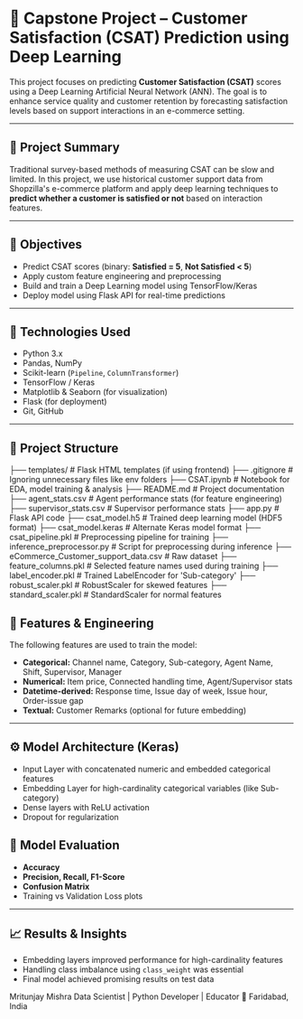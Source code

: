 # 🤖 Capstone Project – Customer Satisfaction (CSAT) Prediction using Deep Learning

This project focuses on predicting **Customer Satisfaction (CSAT)** scores using a Deep Learning Artificial Neural Network (ANN). The goal is to enhance service quality and customer retention by forecasting satisfaction levels based on support interactions in an e-commerce setting.

---

## 📌 Project Summary

Traditional survey-based methods of measuring CSAT can be slow and limited. In this project, we use historical customer support data from Shopzilla's e-commerce platform and apply deep learning techniques to **predict whether a customer is satisfied or not** based on interaction features.

---

## 🎯 Objectives

- Predict CSAT scores (binary: **Satisfied = 5**, **Not Satisfied < 5**)
- Apply custom feature engineering and preprocessing
- Build and train a Deep Learning model using TensorFlow/Keras
- Deploy model using Flask API for real-time predictions

---

## 🧠 Technologies Used

- Python 3.x
- Pandas, NumPy
- Scikit-learn (`Pipeline`, `ColumnTransformer`)
- TensorFlow / Keras
- Matplotlib & Seaborn (for visualization)
- Flask (for deployment)
- Git, GitHub

---

## 📂 Project Structure

├── templates/ # Flask HTML templates (if using frontend)
├── .gitignore # Ignoring unnecessary files like env folders
├── CSAT.ipynb # Notebook for EDA, model training & analysis
├── README.md # Project documentation
├── agent_stats.csv # Agent performance stats (for feature engineering)
├── supervisor_stats.csv # Supervisor performance stats
├── app.py # Flask API code
├── csat_model.h5 # Trained deep learning model (HDF5 format)
├── csat_model.keras # Alternate Keras model format
├── csat_pipeline.pkl # Preprocessing pipeline for training
├── inference_preprocessor.py # Script for preprocessing during inference
├── eCommerce_Customer_support_data.csv # Raw dataset
├── feature_columns.pkl # Selected feature names used during training
├── label_encoder.pkl # Trained LabelEncoder for 'Sub-category'
├── robust_scaler.pkl # RobustScaler for skewed features
├── standard_scaler.pkl # StandardScaler for normal features

## 🧪 Features & Engineering

The following features are used to train the model:

- **Categorical:** Channel name, Category, Sub-category, Agent Name, Shift, Supervisor, Manager
- **Numerical:** Item price, Connected handling time, Agent/Supervisor stats
- **Datetime-derived:** Response time, Issue day of week, Issue hour, Order-issue gap
- **Textual:** Customer Remarks (optional for future embedding)

---

## ⚙️ Model Architecture (Keras)

- Input Layer with concatenated numeric and embedded categorical features
- Embedding Layer for high-cardinality categorical variables (like Sub-category)
- Dense layers with ReLU activation
- Dropout for regularization

## 🧪 Model Evaluation

- **Accuracy**
- **Precision, Recall, F1-Score**
- **Confusion Matrix**
- Training vs Validation Loss plots

---

## 📈 Results & Insights

- Embedding layers improved performance for high-cardinality features
- Handling class imbalance using `class_weight` was essential
- Final model achieved promising results on test data

Mritunjay Mishra
Data Scientist | Python Developer | Educator
📍 Faridabad, India

